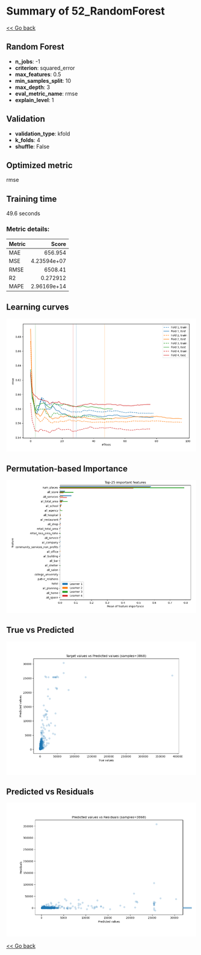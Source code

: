 # Summary of 52_RandomForest

[<< Go back](../README.md)


## Random Forest
- **n_jobs**: -1
- **criterion**: squared_error
- **max_features**: 0.5
- **min_samples_split**: 10
- **max_depth**: 3
- **eval_metric_name**: rmse
- **explain_level**: 1

## Validation
 - **validation_type**: kfold
 - **k_folds**: 4
 - **shuffle**: False

## Optimized metric
rmse

## Training time

49.6 seconds

### Metric details:
| Metric   |          Score |
|:---------|---------------:|
| MAE      |  656.954       |
| MSE      |    4.23594e+07 |
| RMSE     | 6508.41        |
| R2       |    0.272912    |
| MAPE     |    2.96169e+14 |



## Learning curves
![Learning curves](learning_curves.png)

## Permutation-based Importance
![Permutation-based Importance](permutation_importance.png)
## True vs Predicted

![True vs Predicted](true_vs_predicted.png)


## Predicted vs Residuals

![Predicted vs Residuals](predicted_vs_residuals.png)



[<< Go back](../README.md)
